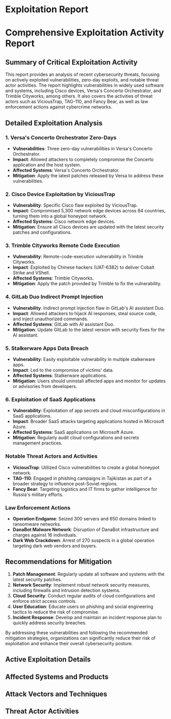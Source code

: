 # Exploitation Report

# Comprehensive Exploitation Activity Report

## Summary of Critical Exploitation Activity

This report provides an analysis of recent cybersecurity threats, focusing on actively exploited vulnerabilities, zero-day exploits, and notable threat actor activities. The report highlights vulnerabilities in widely used software and systems, including Cisco devices, Versa's Concerto Orchestrator, and Trimble Cityworks, among others. It also covers the activities of threat actors such as ViciousTrap, TAG-110, and Fancy Bear, as well as law enforcement actions against cybercrime networks.

## Detailed Exploitation Analysis

### 1. Versa's Concerto Orchestrator Zero-Days
- **Vulnerabilities**: Three zero-day vulnerabilities in Versa's Concerto Orchestrator.
- **Impact**: Allowed attackers to completely compromise the Concerto application and the host system.
- **Affected Systems**: Versa's Concerto Orchestrator.
- **Mitigation**: Apply the latest patches released by Versa to address these vulnerabilities.

### 2. Cisco Device Exploitation by ViciousTrap
- **Vulnerability**: Specific Cisco flaw exploited by ViciousTrap.
- **Impact**: Compromised 5,300 network edge devices across 84 countries, turning them into a global honeypot network.
- **Affected Systems**: Cisco network edge devices.
- **Mitigation**: Ensure all Cisco devices are updated with the latest security patches and configurations.

### 3. Trimble Cityworks Remote Code Execution
- **Vulnerability**: Remote-code-execution vulnerability in Trimble Cityworks.
- **Impact**: Exploited by Chinese hackers (UAT-6382) to deliver Cobalt Strike and VShell.
- **Affected Systems**: Trimble Cityworks.
- **Mitigation**: Apply the patch provided by Trimble to fix the vulnerability.

### 4. GitLab Duo Indirect Prompt Injection
- **Vulnerability**: Indirect prompt injection flaw in GitLab's AI assistant Duo.
- **Impact**: Allowed attackers to hijack AI responses, steal source code, and inject unauthorized commands.
- **Affected Systems**: GitLab with AI assistant Duo.
- **Mitigation**: Update GitLab to the latest version with security fixes for the AI assistant.

### 5. Stalkerware Apps Data Breach
- **Vulnerability**: Easily exploitable vulnerability in multiple stalkerware apps.
- **Impact**: Led to the compromise of victims' data.
- **Affected Systems**: Stalkerware applications.
- **Mitigation**: Users should uninstall affected apps and monitor for updates or advisories from developers.

### 6. Exploitation of SaaS Applications
- **Vulnerability**: Exploitation of app secrets and cloud misconfigurations in SaaS applications.
- **Impact**: Broader SaaS attacks targeting applications hosted in Microsoft Azure.
- **Affected Systems**: SaaS applications on Microsoft Azure.
- **Mitigation**: Regularly audit cloud configurations and secrets management practices.

### Notable Threat Actors and Activities

- **ViciousTrap**: Utilized Cisco vulnerabilities to create a global honeypot network.
- **TAG-110**: Engaged in phishing campaigns in Tajikistan as part of a broader strategy to influence post-Soviet regions.
- **Fancy Bear**: Targeting logistics and IT firms to gather intelligence for Russia's military efforts.

### Law Enforcement Actions

- **Operation Endgame**: Seized 300 servers and 650 domains linked to ransomware networks.
- **DanaBot Malware Network**: Disruption of DanaBot infrastructure and charges against 16 individuals.
- **Dark Web Crackdown**: Arrest of 270 suspects in a global operation targeting dark web vendors and buyers.

## Recommendations for Mitigation

1. **Patch Management**: Regularly update all software and systems with the latest security patches.
2. **Network Security**: Implement robust network security measures, including firewalls and intrusion detection systems.
3. **Cloud Security**: Conduct regular audits of cloud configurations and enforce strict access controls.
4. **User Education**: Educate users on phishing and social engineering tactics to reduce the risk of compromise.
5. **Incident Response**: Develop and maintain an incident response plan to quickly address security breaches.

By addressing these vulnerabilities and following the recommended mitigation strategies, organizations can significantly reduce their risk of exploitation and enhance their overall cybersecurity posture.

## Active Exploitation Details



## Affected Systems and Products



## Attack Vectors and Techniques



## Threat Actor Activities

 
